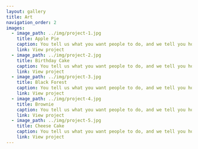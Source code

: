 ```yaml
---
layout: gallery
title: Art
navigation_order: 2
images:
  - image_path: ../img/project-1.jpg
    title: Apple Pie
    caption: You tell us what you want people to do, and we tell you how to get them to do it. We translate knowledge into meaningful action.
    link: View project
  - image_path: ../img/project-2.jpg
    title: Birthday Cake
    caption: You tell us what you want people to do, and we tell you how to get them to do it. We translate knowledge into meaningful action.
    link: View project
  - image_path: ../img/project-3.jpg
    title: Black Forest
    caption: You tell us what you want people to do, and we tell you how to get them to do it. We translate knowledge into meaningful action.
    link: View project
  - image_path: ../img/project-4.jpg
    title: Brownie
    caption: You tell us what you want people to do, and we tell you how to get them to do it. We translate knowledge into meaningful action.
    link: View project
  - image_path: ../img/project-5.jpg
    title: Cheese Cake
    caption: You tell us what you want people to do, and we tell you how to get them to do it. We translate knowledge into meaningful action.
    link: View project
---
```

